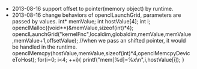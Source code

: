 * 2013-08-16 support offset to pointer(memory object) by runtime.
* 2013-08-16 change behaviors of openclLaunchGrid, parameters are passed by values.
    int* memValue;
    int hostValue[4];
    int i;
    openclMalloc((void**)&memValue,sizeof(int)*4);
    openclLaunchGrid("kernelFnc",localdim,globaldim,memValue,memValue,memValue+1,offsetValue);
    //when we pass an shifted pointer, it would be handled in the runtime.
    openclMemcpy(hostValue,memValue,sizeof(int)*4,openclMemcpyDeviceToHost);
    for(i=0; i<4; ++i){
        printf("mem[%d]=%x\n",i,hostValue[i]);
    }
